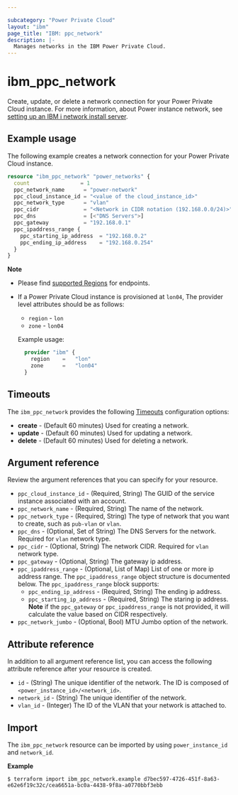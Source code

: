 ```yaml
---

subcategory: "Power Private Cloud"
layout: "ibm"
page_title: "IBM: ppc_network"
description: |-
  Manages networks in the IBM Power Private Cloud.
---
```


# ibm_ppc_network
Create, update, or delete a network connection for your Power Private Cloud instance. For more information, about Power instance network, see [setting up an IBM i network install server](https://cloud.ibm.com/docs/power-iaas?topic=power-iaas-preparing-install-server).

## Example usage
The following example creates a network connection for your Power Private Cloud instance.

```terraform
resource "ibm_ppc_network" "power_networks" {
  count                = 1
  ppc_network_name      = "power-network"
  ppc_cloud_instance_id = "<value of the cloud_instance_id>"
  ppc_network_type      = "vlan"
  ppc_cidr              = "<Network in CIDR notation (192.168.0.0/24)>"
  ppc_dns               = [<"DNS Servers">]
  ppc_gateway           = "192.168.0.1"
  ppc_ipaddress_range {
    ppc_starting_ip_address  = "192.168.0.2"
    ppc_ending_ip_address    = "192.168.0.254"
  }
}
```

**Note**
* Please find [supported Regions](https://cloud.ibm.com/apidocs/power-cloud#endpoint) for endpoints.
* If a Power Private Cloud instance is provisioned at `lon04`, The provider level attributes should be as follows:
  * `region` - `lon`
  * `zone` - `lon04`
  
  Example usage:

  ```terraform
    provider "ibm" {
      region    =   "lon"
      zone      =   "lon04"
    }
  ```

## Timeouts

The `ibm_ppc_network` provides the following [Timeouts](https://www.terraform.io/docs/language/resources/syntax.html) configuration options:

- **create** - (Default 60 minutes) Used for creating a network.
- **update** - (Default 60 minutes) Used for updating a network.
- **delete** - (Default 60 minutes) Used for deleting a network.

## Argument reference 
Review the argument references that you can specify for your resource. 

- `ppc_cloud_instance_id` - (Required, String) The GUID of the service instance associated with an account.
- `ppc_network_name` - (Required, String) The name of the network.
- `ppc_network_type` - (Required, String) The type of network that you want to create, such as `pub-vlan` or `vlan`.
- `ppc_dns` - (Optional, Set of String) The DNS Servers for the network. Required for `vlan` network type.
- `ppc_cidr` - (Optional, String) The network CIDR. Required for `vlan` network type.
- `ppc_gateway` - (Optional, String) The gateway ip address.
- `ppc_ipaddress_range` - (Optional, List of Map) List of one or more ip address range. The `ppc_ipaddress_range` object structure is documented below. 
  The `ppc_ipaddress_range` block supports:
  - `ppc_ending_ip_address` - (Required, String) The ending ip address.
  - `ppc_starting_ip_address` - (Required, String) The staring ip address. **Note** if the `ppc_gateway` or `ppc_ipaddress_range` is not provided, it will calculate the value based on CIDR respectively.
- `ppc_network_jumbo` - (Optional, Bool) MTU Jumbo option of the network.

## Attribute reference
In addition to all argument reference list, you can access the following attribute reference after your resource is created.

- `id` - (String) The unique identifier of the network. The ID is composed of `<power_instance_id>/<network_id>`.
- `network_id` - (String) The unique identifier of the network.
- `vlan_id` - (Integer) The ID of the VLAN that your network is attached to. 

## Import
The `ibm_ppc_network` resource can be imported by using `power_instance_id` and `network_id`.

**Example**

```
$ terraform import ibm_ppc_network.example d7bec597-4726-451f-8a63-e62e6f19c32c/cea6651a-bc0a-4438-9f8a-a0770bbf3ebb
```
